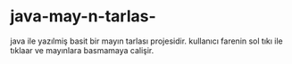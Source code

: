 # java-may-n-tarlas-
java ile yazılmiş basit bir mayın tarlası projesidir. kullanıcı farenin sol tıkı ile tıklaar ve mayınlara basmamaya calişir.
